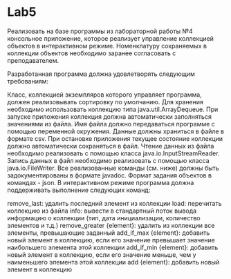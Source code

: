 # Lab5

Реализовать на базе программы из лабораторной работы №4 консольное приложение, которое реализует управление коллекцией объектов в интерактивном режиме. Номенклатуру сохраняемых в коллекции объектов необходимо заранее согласовать с преподавателем.

Разработанная программа должна удовлетворять следующим требованиям:

Класс, коллекцией экземпляров которого управляет программа, должен реализовывать сортировку по умолчанию.
Для хранения необходимо использовать коллекцию типа java.util.ArrayDequeue.
При запуске приложения коллекция должна автоматически заполняться значениями из файла.
Имя файла должно передаваться программе с помощью переменной окружения.
Данные должны храниться в файле в формате csv.
При остановке приложения текущее состояние коллекции должно автоматически сохраняться в файл.
Чтение данных из файла необходимо реализовать с помощью класса java.io.InputStreamReader.
Запись данных в файл необходимо реализовать с помощью класса java.io.FileWriter.
Все реализованные команды (см. ниже) должны быть задокументированы в формате javadoc.
Формат задания объектов в командах - json.
В интерактивном режиме программа должна поддерживать выполнение следующих команд:

remove_last: удалить последний элемент из коллекции
load: перечитать коллекцию из файла
info: вывести в стандартный поток вывода информацию о коллекции (тип, дата инициализации, количество элементов и т.д.)
remove_greater {element}: удалить из коллекции все элементы, превышающие заданный
add_if_max {element}: добавить новый элемент в коллекцию, если его значение превышает значение наибольшего элемента этой коллекции
add_if_min {element}: добавить новый элемент в коллекцию, если его значение меньше, чем у наименьшего элемента этой коллекции
add {element}: добавить новый элемент в коллекцию

